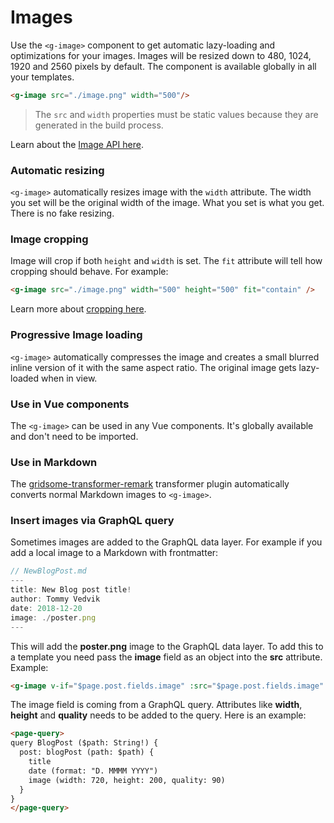 # Images

Use the `<g-image>` component to get automatic lazy-loading and optimizations for your images. Images will be resized down to 480, 1024, 1920 and 2560 pixels by default. The component is available globally in all your templates.

```html
<g-image src="./image.png" width="500"/>
```

> The `src` and `width` properties must be static values because they are generated in the build process.

Learn about the [Image API here](/docs/image).

### Automatic resizing
`<g-image>` automatically resizes image with the `width` attribute. The width you set will be the original width of the image. What you set is what you get. There is no fake resizing.

### Image cropping
Image will crop if both `height` and `width` is set. The `fit` attribute will tell how cropping should behave. For example:

```html
<g-image src="./image.png" width="500" height="500" fit="contain" />
```
Learn more about [cropping here](/docs/image).


### Progressive Image loading
`<g-image>` automatically compresses the image and creates a small blurred inline version of it with the same aspect ratio. The original image gets lazy-loaded when in view.
 

### Use in Vue components
The `<g-image>` can be used in any Vue components. It's globally available and don't need to be imported.

### Use in Markdown
The [gridsome-transformer-remark](/plugins/transformer-remark) transformer plugin automatically converts normal Markdown images to `<g-image>`.

### Insert images via GraphQL query
Sometimes images are added to the GraphQL data layer. For example if you add a local image to a Markdown with frontmatter:

```js
// NewBlogPost.md
---
title: New Blog post title!
author: Tommy Vedvik
date: 2018-12-20
image: ./poster.png
---
```

This will add the **poster.png** image to the GraphQL data layer. To add this to a template you need pass the **image** field as an object into the **src** attribute. Example:
```html
<g-image v-if="$page.post.fields.image" :src="$page.post.fields.image" />
```

The image field is coming from a GraphQL query. Attributes like **width**, **height** and **quality** needs to be added to the query. Here is an example:

```html
<page-query>
query BlogPost ($path: String!) {
  post: blogPost (path: $path) {
    title
    date (format: "D. MMMM YYYY")
    image (width: 720, height: 200, quality: 90)
  }
}
</page-query>
```